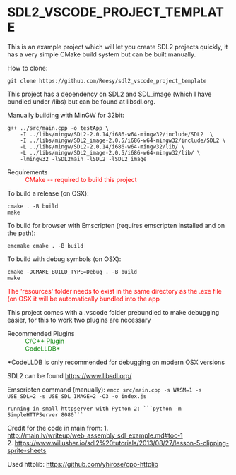 # SDL2_VSCODE_PROJECT_TEMPLATE

This is an example project which will let you create SDL2 projects quickly, it has a very simple CMake build system but can be built manually.


How to clone:

```
git clone https://github.com/Reesy/sdl2_vscode_project_template
```

This project has a dependency on SDL2 and SDL_image (which I have bundled under /libs) but can be found at libsdl.org.

Manually building with MinGW for 32bit:

```
g++ ../src/main.cpp -o testApp \
    -I ../libs/mingw/SDL2-2.0.14/i686-w64-mingw32/include/SDL2  \
    -I ../libs/mingw/SDL2_image-2.0.5/i686-w64-mingw32/include/SDL2 \
    -L ../libs/mingw/SDL2-2.0.14/i686-w64-mingw32/lib/ \
    -L ../libs/mingw/SDL2_image-2.0.5/i686-w64-mingw32/lib/ \
    -lmingw32 -lSDL2main -lSDL2 -lSDL2_image
```


<dl>
    <dt> Requirements<dt>
    <dd style='color:red'> CMake -- required to build this project </dd>
<dl>

To build a release (on OSX):

```
cmake . -B build
make
```

To build for browser with Emscripten (requires emscripten installed and on the path): 

```
emcmake cmake . -B build 
```

To build with debug symbols (on OSX):
```
cmake -DCMAKE_BUILD_TYPE=Debug . -B build
make
```

<div style='color:red'> The 'resources' folder needs to exist in the same directory as the .exe file (on OSX it will be automatically bundled into the app</div>


This project comes with a .vscode folder prebundled to make debugging easier, for this to work two plugins are necessary 

<dl>
    <dt> Recommended Plugins<dt>
    <dd style='color:green'>C/C++ Plugin </dd>
    <dd style='color:green'>CodeLLDB* </dd>
<dl>

\*CodeLLDB is only recommended for debugging on modern OSX versions

SDL2 can be found https://www.libsdl.org/


Emscripten command (manually):
    ```emcc src/main.cpp -s WASM=1 -s USE_SDL=2 -s USE_SDL_IMAGE=2 -O3 -o index.js```

    running in small httpserver with Python 2: ```python -m SimpleHTTPServer 8080``` 



Credit for the code in main from: 
    1. http://main.lv/writeup/web_assembly_sdl_example.md#toc-1   
    2. https://www.willusher.io/sdl2%20tutorials/2013/08/27/lesson-5-clipping-sprite-sheets 

Used httplib: 
https://github.com/yhirose/cpp-httplib
